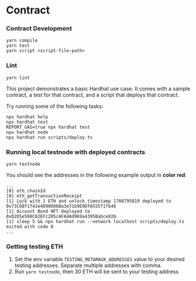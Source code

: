 # Contract

### Contract Development
```shell
yarn compile
yarn test
yarn script <script-file-path>
```

### Lint
```shell
yarn lint
```


This project demonstrates a basic Hardhat use case. It comes with a sample contract, a test for that contract, and a script that deploys that contract.

Try running some of the following tasks:

```shell
npx hardhat help
npx hardhat test
REPORT_GAS=true npx hardhat test
npx hardhat node
npx hardhat run scripts/deploy.ts
```

### Running local testnode with deployed contracts
```shell
yarn testnode
```
You should see the addresses in the following example output in **color red**:
```shell
...
[0] eth_chainId
[0] eth_getTransactionReceipt
[1] Lock with 1 ETH and unlock timestamp 1708795819 deployed to 0x73C68f1f41e4890D06Ba3e71b9E9DfA555f1fb46
[1] Account Bond NFT deployed to 0xD2D5e508C82EFc205cAFA4Ad969a4395Babce026
[1] sleep 5 && npx hardhat run --network localhost scripts/deploy.ts exited with code 0
...
```

### Getting testing ETH
1. Set the env variable `TESTING_METAMASK_ADDRESSES` value to your desired testing addresses. Separate multiple addresses with comma.
2. Run `yarn testnode`, then 30 ETH will be sent to your testing address
